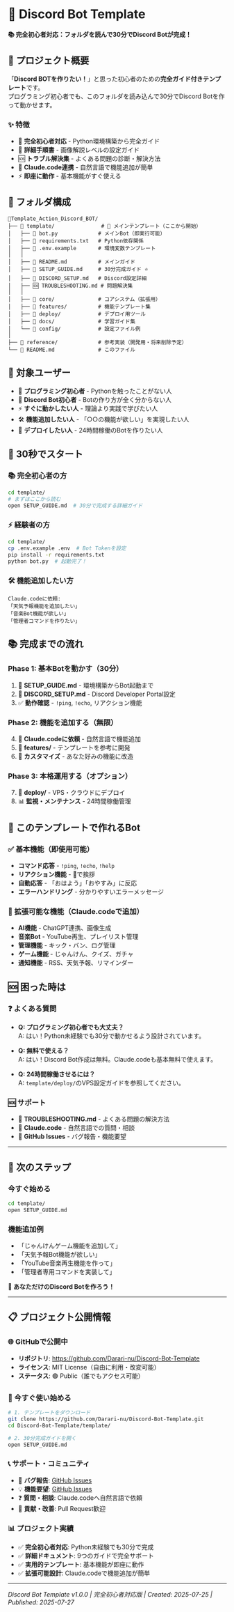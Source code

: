 # 🤖 Discord Bot Template

**📚 完全初心者対応：フォルダを読んで30分でDiscord Botが完成！**

## 🎯 プロジェクト概要

「**Discord BOTを作りたい！**」と思った初心者のための**完全ガイド付きテンプレート**です。  
プログラミング初心者でも、このフォルダを読み込んで30分でDiscord Botを作って動かせます。

### **✨ 特徴**
- 🔰 **完全初心者対応** - Python環境構築から完全ガイド
- 📖 **詳細手順書** - 画像解説レベルの設定ガイド
- 🆘 **トラブル解決集** - よくある問題の診断・解決方法
- 🤖 **Claude.code連携** - 自然言語で機能追加が簡単
- ⚡ **即座に動作** - 基本機能がすぐ使える

## 📁 フォルダ構成

```
🤖Template_Action_Discord_BOT/
├── 📁 template/               # 🎯 メインテンプレート（ここから開始）
│   ├── 📄 bot.py             # メインBot（即実行可能）
│   ├── 📄 requirements.txt   # Python依存関係
│   ├── 📄 .env.example       # 環境変数テンプレート
│   │
│   ├── 📖 README.md          # メインガイド
│   ├── 📖 SETUP_GUIDE.md     # 30分完成ガイド ⭐
│   ├── 🔧 DISCORD_SETUP.md   # Discord設定詳細
│   ├── 🆘 TROUBLESHOOTING.md # 問題解決集
│   │
│   ├── 📁 core/              # コアシステム（拡張用）
│   ├── 📁 features/          # 機能テンプレート集
│   ├── 📁 deploy/            # デプロイ用ツール
│   ├── 📁 docs/              # 学習ガイド集
│   └── 📁 config/            # 設定ファイル例
│
├── 📁 reference/             # 参考実装（開発用・将来削除予定）
└── 📄 README.md              # このファイル
```

## 🎯 対象ユーザー

- 🔰 **プログラミング初心者** - Pythonを触ったことがない人
- 🤖 **Discord Bot初心者** - Botの作り方が全く分からない人  
- ⚡ **すぐに動かしたい人** - 理論より実践で学びたい人
- 🛠️ **機能追加したい人** - 「○○の機能が欲しい」を実現したい人
- 🚀 **デプロイしたい人** - 24時間稼働のBotを作りたい人

## 🚀 30秒でスタート

### **📚 完全初心者の方**
```bash
cd template/
# まずはここから読む
open SETUP_GUIDE.md  # 30分で完成する詳細ガイド
```

### **⚡ 経験者の方**  
```bash
cd template/
cp .env.example .env  # Bot Tokenを設定
pip install -r requirements.txt
python bot.py  # 起動完了！
```

### **🛠️ 機能追加したい方**
```
Claude.codeに依頼:
「天気予報機能を追加したい」
「音楽Bot機能が欲しい」  
「管理者コマンドを作りたい」
```

## 📚 完成までの流れ

### **Phase 1: 基本Botを動かす（30分）**
1. 📖 **SETUP_GUIDE.md** - 環境構築からBot起動まで  
2. 🔧 **DISCORD_SETUP.md** - Discord Developer Portal設定
3. ✅ **動作確認** - `!ping`, `!echo`, リアクション機能

### **Phase 2: 機能を追加する（無限）**  
4. 🤖 **Claude.codeに依頼** - 自然言語で機能追加
5. 📁 **features/** - テンプレートを参考に開発
6. 🔧 **カスタマイズ** - あなた好みの機能に改造

### **Phase 3: 本格運用する（オプション）**
7. 🚀 **deploy/** - VPS・クラウドにデプロイ  
8. 📊 **監視・メンテナンス** - 24時間稼働管理

## 🎯 このテンプレートで作れるBot

### **✅ 基本機能（即使用可能）**
- **コマンド応答** - `!ping`, `!echo`, `!help`
- **リアクション機能** - 👋で挨拶
- **自動応答** - 「おはよう」「おやすみ」に反応
- **エラーハンドリング** - 分かりやすいエラーメッセージ

### **🔧 拡張可能な機能（Claude.codeで追加）**
- **AI機能** - ChatGPT連携、画像生成
- **音楽Bot** - YouTube再生、プレイリスト管理
- **管理機能** - キック・バン、ログ管理
- **ゲーム機能** - じゃんけん、クイズ、ガチャ
- **通知機能** - RSS、天気予報、リマインダー

## 🆘 困った時は

### **❓ よくある質問**  
- **Q: プログラミング初心者でも大丈夫？**  
  A: はい！Python未経験でも30分で動かせるよう設計されています。

- **Q: 無料で使える？**  
  A: はい！Discord Bot作成は無料。Claude.codeも基本無料で使えます。

- **Q: 24時間稼働させるには？**  
  A: `template/deploy/`のVPS設定ガイドを参照してください。

### **🆘 サポート**
- 📖 **TROUBLESHOOTING.md** - よくある問題の解決方法
- 🤖 **Claude.code** - 自然言語での質問・相談
- 💬 **GitHub Issues** - バグ報告・機能要望

---

## 🎊 次のステップ

### **今すぐ始める**
```bash
cd template/
open SETUP_GUIDE.md
```

### **機能追加例**
- 「じゃんけんゲーム機能を追加して」
- 「天気予報Bot機能が欲しい」
- 「YouTube音楽再生機能を作って」
- 「管理者専用コマンドを実装して」

**🎯 あなただけのDiscord Botを作ろう！**

---

## 📋 プロジェクト公開情報

### **🌐 GitHubで公開中**
- **リポジトリ**: https://github.com/Darari-nu/Discord-Bot-Template
- **ライセンス**: MIT License（自由に利用・改変可能）
- **ステータス**: 🟢 Public（誰でもアクセス可能）

### **🚀 今すぐ使い始める**
```bash
# 1. テンプレートをダウンロード
git clone https://github.com/Darari-nu/Discord-Bot-Template.git
cd Discord-Bot-Template/template/

# 2. 30分完成ガイドを開く
open SETUP_GUIDE.md
```

### **📞 サポート・コミュニティ**
- 🐛 **バグ報告**: [GitHub Issues](https://github.com/Darari-nu/Discord-Bot-Template/issues)
- 💡 **機能要望**: [GitHub Issues](https://github.com/Darari-nu/Discord-Bot-Template/issues)
- ❓ **質問・相談**: Claude.codeへ自然言語で依頼
- 🤝 **貢献・改善**: Pull Request歓迎

### **📊 プロジェクト実績**
- ✅ **完全初心者対応**: Python未経験でも30分で完成
- ✅ **詳細ドキュメント**: 9つのガイドで完全サポート
- ✅ **実用的テンプレート**: 基本機能が即座に動作
- ✅ **拡張可能設計**: Claude.codeで機能追加が簡単

---

*Discord Bot Template v1.0.0 | 完全初心者対応版 | Created: 2025-07-25 | Published: 2025-07-27*